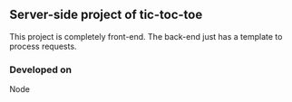 ## Server-side project of tic-toc-toe
This project is completely front-end.
The back-end just has a template to process requests.

### Developed on
Node
